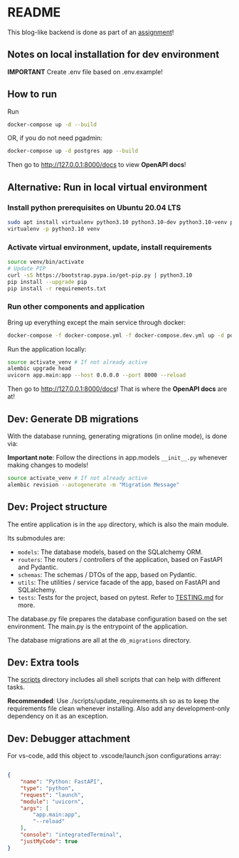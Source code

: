 # README #

This blog-like backend is done as part of an [assignment](ASSIGNMENT.md)!

## Notes on local installation for dev environment ##

**IMPORTANT** Create .env file based on .env.example!

## How to run ##

Run

```bash
docker-compose up -d --build
```

OR, if you do not need pgadmin:

```bash
docker-compose up -d postgres app --build
```

Then go to <http://127.0.0.1:8000/docs> to view **OpenAPI docs**!

## Alternative: Run in local virtual environment ##

### Install python prerequisites on Ubuntu 20.04 LTS ###

```bash
sudo apt install virtualenv python3.10 python3.10-dev python3.10-venv pkg-config gcc libpq-dev
virtualenv -p python3.10 venv
```

### Activate virtual environment, update, install requirements ###

```bash
source venv/bin/activate
# Update PIP
curl -sS https://bootstrap.pypa.io/get-pip.py | python3.10
pip install --upgrade pip
pip install -r requirements.txt
```

### Run other components and application ###

Bring up everything except the main service through docker:

```bash
docker-compose -f docker-compose.yml -f docker-compose.dev.yml up -d postgres pgadmin
```

Run the application locally:

```bash
source activate_venv # If not already active
alembic upgrade head
uvicorn app.main:app --host 0.0.0.0 --port 8000 --reload
```

Then go to <http://127.0.0.1:8000/docs>! That is where the **OpenAPI docs** are at!

## Dev: Generate DB migrations ##

With the database running, generating migrations (in online mode), is done via:

**Important note**: Follow the directions in app.models `__init__.py` whenever making changes to models!

```bash
source activate_venv # If not already active
alembic revision --autogenerate -m "Migration Message"
```

## Dev: Project structure ##

The entire application is in the `app` directory, which is also the main module.

Its submodules are:

- `models`: The database models, based on the SQLalchemy ORM.
- `routers`: The routers / controllers of the application, based on FastAPI and Pydantic.
- `schemas`: The schemas / DTOs of the app, based on Pydantic.
- `utils`: The utilities / service facade of the app, based on FastAPI and SQLalchemy.
- `tests`: Tests for the project, based on pytest. Refer to [TESTING.md](./TESTING.md) for more.

The database.py file prepares the database configuration based on the set environment.
The main.py is the entrypoint of the application.

The database migrations are all at the `db_migrations` directory.

## Dev: Extra tools ##

The [scripts](./scripts/) directory includes all shell scripts that can help with different tasks.

**Recommended**: Use ./scripts/update_requirements.sh so as to keep the requirements file clean whenever installing. Also add any development-only dependency on it as an exception.

## Dev: Debugger attachment ##

For vs-code, add this object to .vscode/launch.json configurations array:

```json

{
    "name": "Python: FastAPI",
    "type": "python",
    "request": "launch",
    "module": "uvicorn",
    "args": [
        "app.main:app",
        "--reload"
    ],
    "console": "integratedTerminal",
    "justMyCode": true
}
```
